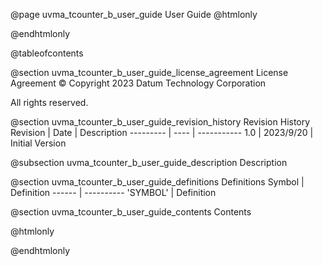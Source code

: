 @page uvma_tcounter_b_user_guide User Guide
@htmlonly
<div class="autonumbering">
@endhtmlonly


@tableofcontents


@section uvma_tcounter_b_user_guide_license_agreement License Agreement
© Copyright 2023 Datum Technology Corporation

All rights reserved.


@section uvma_tcounter_b_user_guide_revision_history Revision History
Revision  | Date | Description
--------- | ---- | -----------
1.0 | 2023/9/20 | Initial Version

@subsection uvma_tcounter_b_user_guide_description Description


@section uvma_tcounter_b_user_guide_definitions Definitions
Symbol | Definition
------ | ----------
 'SYMBOL' | Definition


@section uvma_tcounter_b_user_guide_contents Contents


@htmlonly
</div>
@endhtmlonly